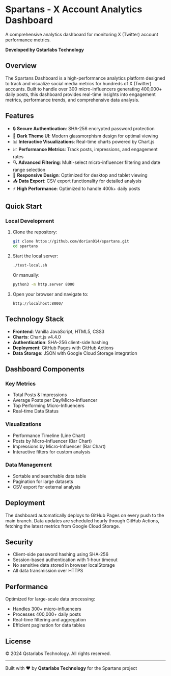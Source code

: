 # Spartans - X Account Analytics Dashboard

A comprehensive analytics dashboard for monitoring X (Twitter) account performance metrics.

**Developed by Qstarlabs Technology**

## Overview

The Spartans Dashboard is a high-performance analytics platform designed to track and visualize social media metrics for hundreds of X (Twitter) accounts. Built to handle over 300 micro-influencers generating 400,000+ daily posts, this dashboard provides real-time insights into engagement metrics, performance trends, and comprehensive data analysis.

## Features

- 🔒 **Secure Authentication**: SHA-256 encrypted password protection
- 🌙 **Dark Theme UI**: Modern glassmorphism design for optimal viewing
- 📊 **Interactive Visualizations**: Real-time charts powered by Chart.js
- 📈 **Performance Metrics**: Track posts, impressions, and engagement rates
- 🔍 **Advanced Filtering**: Multi-select micro-influencer filtering and date range selection
- 📱 **Responsive Design**: Optimized for desktop and tablet viewing
- 📥 **Data Export**: CSV export functionality for detailed analysis
- ⚡ **High Performance**: Optimized to handle 400k+ daily posts

## Quick Start

### Local Development

1. Clone the repository:
   ```bash
   git clone https://github.com/dorian014/spartans.git
   cd spartans
   ```

2. Start the local server:
   ```bash
   ./test-local.sh
   ```
   Or manually:
   ```bash
   python3 -m http.server 8000
   ```

3. Open your browser and navigate to:
   ```
   http://localhost:8000/
   ```

## Technology Stack

- **Frontend**: Vanilla JavaScript, HTML5, CSS3
- **Charts**: Chart.js v4.4.0
- **Authentication**: SHA-256 client-side hashing
- **Deployment**: GitHub Pages with GitHub Actions
- **Data Storage**: JSON with Google Cloud Storage integration

## Dashboard Components

### Key Metrics
- Total Posts & Impressions
- Average Posts per Day/Micro-Influencer
- Top Performing Micro-Influencers
- Real-time Data Status

### Visualizations
- Performance Timeline (Line Chart)
- Posts by Micro-Influencer (Bar Chart)
- Impressions by Micro-Influencer (Bar Chart)
- Interactive filters for custom analysis

### Data Management
- Sortable and searchable data table
- Pagination for large datasets
- CSV export for external analysis

## Deployment

The dashboard automatically deploys to GitHub Pages on every push to the main branch. Data updates are scheduled hourly through GitHub Actions, fetching the latest metrics from Google Cloud Storage.

## Security

- Client-side password hashing using SHA-256
- Session-based authentication with 1-hour timeout
- No sensitive data stored in browser localStorage
- All data transmission over HTTPS

## Performance

Optimized for large-scale data processing:
- Handles 300+ micro-influencers
- Processes 400,000+ daily posts
- Real-time filtering and aggregation
- Efficient pagination for data tables

## License

© 2024 Qstarlabs Technology. All rights reserved.

---

Built with ❤️ by **Qstarlabs Technology** for the Spartans project